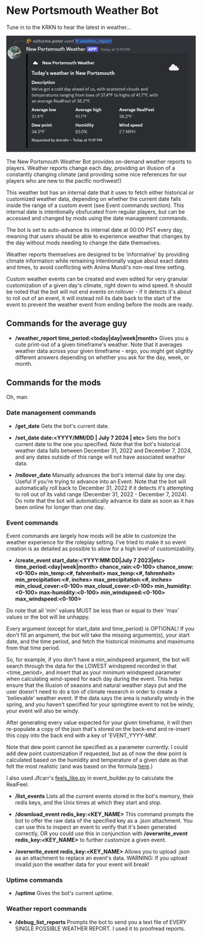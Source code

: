 # New Portsmouth Weather Bot

Tune in to the KRKN to hear the latest in weather...

![A screenshot of a weather bot's embed news report](screen1.png "A screenshot of a weather bot's embed news report")

The New Portsmouth Weather Bot provides on-demand weather reports to players. Weather reports change each day, providing an illusion of a constantly changing climate (and providing some nice references for our players who are new to the pacific northwest!)

This weather bot has an internal date that it uses to fetch either historical or customized weather data, depending on whether the current date falls inside the range of a custom event (see Event commands section). This internal date is intentionally obsfucated from regular players, but can be accessed and changed by mods using the date management commands.

The bot is set to auto-advance its internal date at 00:00 PST every day, meaning that users should be able to experience weather that changes by the day without mods needing to change the date themselves.

Weather reports themselves are designed to be 'informative' by providing climate information while remaining intentionally vague about exact dates and times, to avoid conflicting with Anima Mundi's non-real time setting.

Custom weather events can be created and even edited for very granular customization of a given day's climate, right down to wind speed. It should be noted that the bot will not end events on rollover - if it detects it's about to roll out of an event, it will instead roll its date back to the start of the event to prevent the weather event from ending before the mods are ready.

## Commands for the average guy

- **/weather_report time_period:<today|day|week|month>**
  Gives you a cute print-out of a given timeframe's weather. Note that it averages weather data across your given timeframe - ergo, you might get slightly different answers depending on whether you ask for the day, week, or month.

## Commands for the mods

Oh, man.

### Date management commands

- **/get_date**
  Gets the bot's current date.

- **/set_date date:<YYYY/MM/DD | July 7 2024 | etc>**
  Sets the bot's current date to the one you specified. Note that the bot's historical weather data falls between December 31, 2022 and December 7, 2024, and any dates outside of this range will not have associated weather data.

- **/rollover_date**
  Manually advances the bot's internal date by one day. Useful if you're trying to advance into an Event.
  Note that the bot will automatically roll back to December 31, 2022 if it detects it's attempting to roll out of its valid range (December 31, 2022 - December 7, 2024).
  Do note that the bot will automatically advance its date as soon as it has been online for longer than one day.

### Event commands

Event commands are largely how mods will be able to customize the weather experience for the roleplay setting. I've tried to make it so event creation is as detailed as possible to allow for a high level of customizability.

- **/create_event start_date:<YYYY:MM:DD|July 7 2023|etc> time_period:<day|week|month> chance_rain:<0-100> chance_snow:<0-100> min_temp:<#, fahrenheit> max_temp:<#, fahrenheit> min_precipitation:<#, inches> max_precipitation:<#, inches> min_cloud_cover:<0-100> max_cloud_cover:<0-100> min_humidity:<0-100> max-humidity:<0-100> min_windspeed:<0-100> max_windspeed:<0-100>**

Do note that all 'min' values MUST be less than or equal to their 'max' values or the bot will be unhappy.

Every argument (except for start_date and time_period) is OPTIONAL! If you don't fill an argument, the bot will take the missing argument(s), your start date, and the time period, and fetch the historical minimums and maximums from that time period.

So, for example, if you don't have a min_windspeed argument, the bot will search through the data for the LOWEST windspeed recorded in that <time_period>, and insert that as your minimum windspeed parameter when calculating wind-speed for each day during the event. This helps ensure that the illusion of seasons and natural weather stays put and the user doesn't need to do a ton of climate research in order to create a 'believable' weather event. If the data says the area is naturally windy in the spring, and you haven't specified for your springtime event to not be windy, your event will also be windy.

After generating every value expected for your given timeframe, it will then re-populate a copy of the json that's stored on the back-end and re-insert this copy into the back end with a key of 'EVENT_YYYY-MM'.

Note that dew point cannot be specified as a parameter currently. I could add dew point customization if requested, but as of now the dew point is calculated based on the humidity and temperature of a given date as that felt the most realistic (and was based on the formula [here](https://learnmetrics.com/dew-point-calculator-chart-formula/).) 

I also used Jfcarr's [feels_like.py](https://gist.github.com/jfcarr/e68593c92c878257550d) in event_builder.py to calculate the RealFeel.

- **/list_events**
  Lists all the current events stored in the bot's memory, their redis keys, and the Unix times at which they start and stop.

- **/download_event redis_key:<KEY_NAME>**
  This command prompts the bot to offer the raw data of the specified key as a .json attachment. You can use this to inspect an event to verify that it's been generated correctly, OR you could use this in conjunction with **/overwrite_event redis_key:<KEY_NAME>** to further customize a given event.

- **/overwrite_event redis_key:<KEY_NAME>**
  Allows you to upload .json as an attachment to replace an event's data. WARNING: If you upload invalid json the weather data for your event will break!

### Uptime commands

- **/uptime**
  Gives the bot's current uptime.

### Weather report commands

- **/debug_list_reports**
  Prompts the bot to send you a text file of EVERY SINGLE POSSIBLE WEATHER REPORT. I used it to proofread reports.
